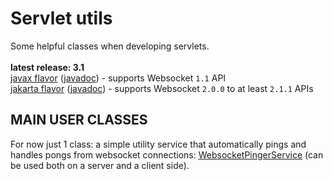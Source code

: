 # Servlet utils

Some helpful classes when developing servlets.<br/>
<br/>
**latest release: 3.1**<br/>
[javax flavor](https://search.maven.org/artifact/pl.morgwai.base/servlet-utils/3.1-javax/jar)
([javadoc](https://javadoc.io/doc/pl.morgwai.base/servlet-utils/3.1-javax)) - supports Websocket `1.1` API<br/>
[jakarta flavor](https://search.maven.org/artifact/pl.morgwai.base/servlet-utils/3.1-jakarta/jar)
([javadoc](https://javadoc.io/doc/pl.morgwai.base/servlet-utils/3.1-jakarta)) - supports Websocket `2.0.0` to at least `2.1.1` APIs


## MAIN USER CLASSES

For now just 1 class: a simple utility service that automatically pings and handles pongs from websocket connections: [WebsocketPingerService](src/main/java/pl/morgwai/base/servlet/utils/WebsocketPingerService.java) (can be used both on a server and a client side).
